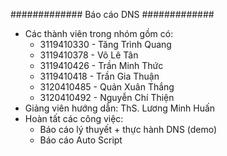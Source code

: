 ############# Báo cáo DNS #############

- Các thành viên trong nhóm gồm có:
  - 3119410330 - Tăng Trình Quang
  - 3119410378 - Võ Lê Tân
  - 3119410426 - Trần Minh Thức
  - 3119410418 - Trần Gia Thuận
  - 3120410485 - Quản Xuân Thắng
  - 3120410492 - Nguyễn Chí Thiện
- Giảng viên hướng dẫn: ThS. Lương Minh Huấn
- Hoàn tất các công việc:
  - Báo cáo lý thuyết + thực hành DNS (demo)
  - Báo cáo Auto Script
